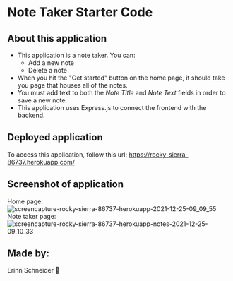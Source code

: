 # Note Taker Starter Code

## About this application
  * This application is a note taker. You can:
      * Add a new note
      * Delete a note
  * When you hit the "Get started" button on the home page, it should take you page that houses all of the notes.
  * You must add text to both the _Note Title_ and _Note Text_ fields in order to save a new note.
  * This application uses Express.js to connect the frontend with the backend.

## Deployed application
To access this application, follow this url:
https://rocky-sierra-86737.herokuapp.com/

## Screenshot of application
Home page:
![screencapture-rocky-sierra-86737-herokuapp-2021-12-25-09_09_55](https://user-images.githubusercontent.com/90404513/147386804-eab40e71-ed46-4662-8a18-a2c9def23c5a.png)
Note taker page:
![screencapture-rocky-sierra-86737-herokuapp-notes-2021-12-25-09_10_33](https://user-images.githubusercontent.com/90404513/147386807-f92255c6-41fa-429a-9757-6d5d724fdae2.png)

## Made by:
Erinn Schneider 👻
